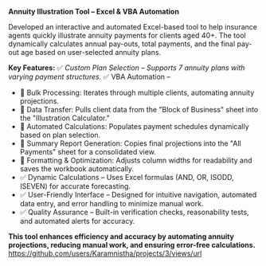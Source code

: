 **Annuity Illustration Tool – Excel & VBA Automation**

Developed an interactive and automated Excel-based tool to help insurance agents quickly illustrate annuity payments for clients aged 40+. The tool dynamically calculates annual pay-outs, total payments, and the final pay-out age based on user-selected annuity plans.

**Key Features:**
 ✅ *Custom Plan Selection – Supports 7 annuity plans with varying payment structures.*
 ✅ VBA Automation –
-  🔹 Bulk Processing: Iterates through multiple clients, automating annuity projections.
-  🔹 Data Transfer: Pulls client data from the "Block of Business" sheet into the "Illustration Calculator."
-  🔹 Automated Calculations: Populates payment schedules dynamically based on plan selection.
-  🔹 Summary Report Generation: Copies final projections into the "All Payments" sheet for a consolidated view.
-  🔹 Formatting & Optimization: Adjusts column widths for readability and saves the workbook automatically.
- ✅ Dynamic Calculations – Uses Excel formulas (AND, OR, ISODD, ISEVEN) for accurate forecasting.
- ✅ User-Friendly Interface – Designed for intuitive navigation, automated data entry, and error handling to minimize manual work.
- ✅ Quality Assurance – Built-in verification checks, reasonability tests, and automated alerts for accuracy.

**This tool enhances efficiency and accuracy by automating annuity projections, reducing manual work, and ensuring error-free calculations.**
https://github.com/users/Karamnistha/projects/3/views/url
